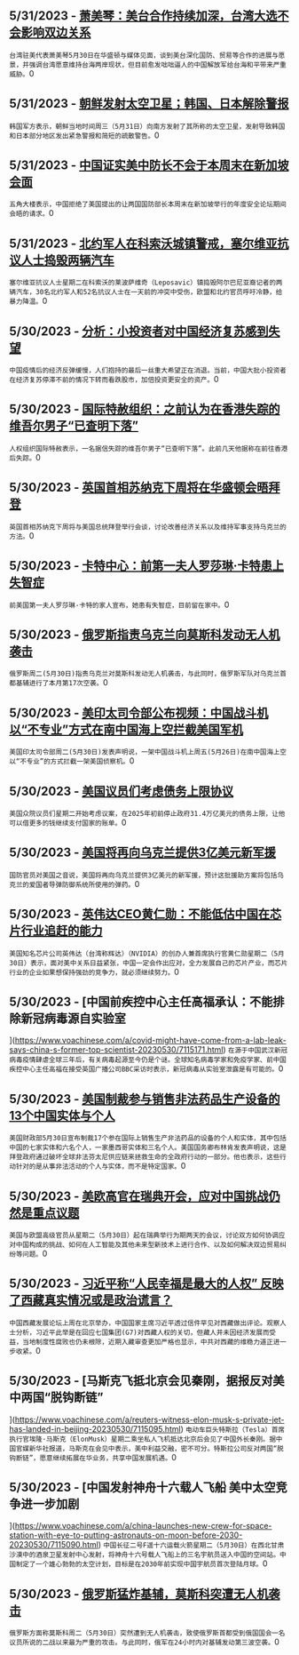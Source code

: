 
  ## 5/31/2023 - [萧美琴：美台合作持续加深，台湾大选不会影响双边关系](https://www.voachinese.com/a/taiwan-representative-on-us-taiwan-china-relations-05302023/7116460.html)
 ```台湾驻美代表萧美琴5月30日在华盛顿与媒体见面，谈到美台深化国防、贸易等合作的进展与愿景，并强调台湾愿意维持台海两岸现状，但目前愈发咄咄逼人的中国解放军给台海和平带来严重威胁。```0
  ## 5/31/2023 - [朝鲜发射太空卫星；韩国、日本解除警报](https://www.voachinese.com/a/north-korea-launches-space-satellite-warnings-lifted-in-south-korea-japan-20230530/7116455.html)
 ```韩国军方表示，朝鲜当地时间周三（5月31日）向南方发射了其所称的太空卫星，发射导致韩国和日本部分地区发出紧急警报和简短的疏散警告。```0
  ## 5/31/2023 - [中国证实美中防长不会于本周末在新加坡会面](https://www.voachinese.com/a/china-declines-us-offer-for-defense-talks-in-singapore-this-week-20230530/7116098.html)
 ```五角大楼表示，中国拒绝了美国提出的让两国国防部长本周末在新加坡举行的年度安全论坛期间会晤的请求。```0
  ## 5/31/2023 - [北约军人在科索沃城镇警戒，塞尔维亚抗议人士捣毁两辆汽车](https://www.voachinese.com/a/nato-on-guard-in-kosovo-20230530/7115931.html)
 ```塞尔维亚抗议人士星期二在科索沃的莱波萨维奇（Leposavic）镇捣毁阿尔巴尼亚裔记者的两辆汽车，30名北约军人和52名抗议人士在一天前的冲突中受伤，欧盟和北约官员呼吁冷静，给暴力降温。```0
  ## 5/30/2023 - [分析：小投资者对中国经济复苏感到失望](https://www.voachinese.com/a/analysis-small-investors-are-souring-on-china-s-recovery-20230530/7115903.html)
 ```中国疫情后的经济反弹缓慢，人们抱持的最后一丝重大希望正在消退。当前，中国大批小投资者在经济复苏停滞不前的情况下转而看跌股市，加倍投资更安全的资产。```0
  ## 5/30/2023 - [国际特赦组织：之前认为在香港失踪的维吾尔男子“已查明下落”](https://www.voachinese.com/a/missing-uyghur-man-accounted-for-amnesty-international-20230530/7116027.html)
 ```人权组织国际特赦表示，一名据信失踪的维吾尔男子“已查明下落”。此前几天他据称在前往香港后失踪。```0
  ## 5/30/2023 - [英国首相苏纳克下周将在华盛顿会晤拜登](https://www.voachinese.com/a/british-pm-to-visit-washington-20230530/7115984.html)
 ```英国首相苏纳克下周将与美国总统拜登举行会谈，讨论改善经济关系以及维持军事支持乌克兰的方法。```0
  ## 5/30/2023 - [卡特中心：前第一夫人罗莎琳·卡特患上失智症](https://www.voachinese.com/a/former-first-lady-rosalynn-carter-has-dementia-the-carter-center-says-20230530/7115920.html)
 ```前美国第一夫人罗莎琳·卡特的家人宣布，她患有失智症，目前留在家中。```0
  ## 5/30/2023 - [俄罗斯指责乌克兰向莫斯科发动无人机袭击](https://www.voachinese.com/a/russia-blames-ukraine-for-moscow-drone-attack-20230530/7115880.html)
 ```俄罗斯周二(5月30日)指责乌克兰对莫斯科发动无人机袭击，与此同时，俄罗斯军队对乌克兰首都基辅进行了本月第17次空袭。```0
  ## 5/30/2023 - [美印太司令部公布视频：中国战斗机以“不专业”方式在南中国海上空拦截美国军机](https://www.voachinese.com/a/usindopacom-statement-on-unprofessional-intercept-of-u-s-aircraft-over-south-china-sea-20230530/7115939.html)
 ```美国印太司令部周二(5月30日)发表声明说，一架中国战斗机上周五(5月26日)在南中国海上空以“不专业”的方式拦截一架美国侦察机。```0
  ## 5/30/2023 - [美国议员们考虑债务上限协议](https://www.voachinese.com/a/lawmakers-consider-debt-ceiling-deal-20230530/7115822.html)
 ```美国众院议员们星期二开始考虑议案，在2025年初前停止政府31.4万亿美元的债务上限，让他可以借更多的钱继续支付国家的账单。```0
  ## 5/30/2023 - [美国将再向乌克兰提供3亿美元新军援](https://www.voachinese.com/a/us-providing-300-million-in-more-aid-for-ukraine-20230530/7115806.html)
 ```国防官员对美国之音说，美国将再向乌克兰提供3亿美元的新军援，预计这批援助方案将包括乌克兰的爱国者导弹防御系统所使用的弹药。```0
  ## 5/30/2023 - [英伟达CEO黄仁勋：不能低估中国在芯片行业追赶的能力](https://www.voachinese.com/a/nvidia-ceo-says-don-t-underrate-china-s-ability-to-catch-up-in-chips-20230530/7115604.html)
 ```美国知名芯片公司英伟达（台湾称辉达）（NVIDIA）的创办人兼首席执行官黄仁勋星期二（5月30日）表示，面对美中关系日益紧张，中国一定会作出应对，全力发展自己的芯片产业，而芯片行业的企业如果想保持强劲的竞争力，就必须继续努力。```0
  ## 5/30/2023 - [中国前疾控中心主任高福承认：不能排除新冠病毒源自实验室

](https://www.voachinese.com/a/covid-might-have-come-from-a-lab-leak-says-china-s-former-top-scientist-20230530/7115171.html)
 ```在源于中国武汉新冠病毒疫情肆虐全球三年后，有关病毒起源至今仍是个谜。全球知名病毒学家和免疫学家、前中国疾控中心主任高福在接受英国广播公司BBC采访时表示，新冠病毒从实验室泄露是有可能的。```0
  ## 5/30/2023 - [美国制裁参与销售非法药品生产设备的13个中国实体与个人](https://www.voachinese.com/a/us-china-fentanyl-sanctions-20230530/7115497.html)
 ```美国财政部5月30日宣布制裁17个参在国际上销售生产非法药品的设备的个人和实体，其中包括中国的七家实体和六名个人，一家墨西哥实体和三名个人。美国国务卿布林肯发表声明说，这是拜登政府通过破坏全球非法芬太尼供应链来拯救生命的全政府行动的一部分。他也表示，这些行动针对的是从事非法活动的个人与实体，而不是特定国家。```0
  ## 5/30/2023 - [美欧高官在瑞典开会，应对中国挑战仍然是重点议题](https://www.voachinese.com/a/eu-us-to-weigh-china-ai-trade-strains-at-high-level-sweden-talks-053023/7115416.html)
 ```美国与欧盟高级官员从星期二（5月30日）起在瑞典举行为期两天的会议，讨论双方如何协调应对中国构成的挑战、如何在人工智能及其他未来型新技术上进行合作、以及如何解决双边贸易纠纷等问题。```0
  ## 5/30/2023 - [习近平称“人民幸福是最大的人权” 反映了西藏真实情况或是政治谎言？](https://www.voachinese.com/a/chinas-xi-calls-for-new-socialist-tibet/7115162.html)
 ```中国西藏发展论坛上周在北京举办，中国国家主席习近平透过信件罕见对西藏做出评论。观察人士分析，习近平此举是在回应七国集团(G7)对西藏人权的关切，但藏人并未因经济发展而受益，当地制度性腐败也仍未根除，近期入藏审查更加严格也显示，中共对西藏的维稳力道正进一步收紧。```0
  ## 5/30/2023 - [马斯克飞抵北京会见秦刚，据报反对美中两国“脱钩断链”

](https://www.voachinese.com/a/reuters-witness-elon-musk-s-private-jet-has-landed-in-beijing-20230530/7115095.html)
 ```电动车巨头特斯拉（Tesla）首席执行官埃隆·马斯克（ElonMusk）星期二乘坐私人飞机抵达北京后会见了中国外长秦刚。据中国官媒新华社报道，马斯克在会见中表示，美中利益交融，密不可分。特斯拉公司反对两国“脱钩断链”，愿意继续拓展在华业务，共享中国发展机遇。```0
  ## 5/30/2023 - [中国发射神舟十六载人飞船 美中太空竞争进一步加剧

](https://www.voachinese.com/a/china-launches-new-crew-for-space-station-with-eye-to-putting-astronauts-on-moon-before-2030-20230530/7115090.html)
 ```中国长征二号F遥十六运载火箭星期二（5月30日）在西北甘肃沙漠中的酒泉卫星发射中心发射，将神舟十六号载人飞船上的三名宇航员送入中国的空间站。中国制定了一个雄心勃勃的太空计划，目标是在2030年前实现中国宇航员首次登陆月球。```0
  ## 5/30/2023 - [俄罗斯猛炸基辅，莫斯科突遭无人机袭击](https://www.voachinese.com/a/ukraine-war-comes-to-moscow-as-both-capitals-hit-by-drones-053023/7115244.html)
 ```俄罗斯方面称莫斯科周二（5月30日）突然遭到无人机袭击，致使俄罗斯首都受到俄国国会一名议员所说的二战以来最为严重的攻击。与此同时，俄军在24小时内对基辅发动第三波空袭。```0